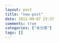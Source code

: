 ```yaml
---
layout: post
title: "new-post"
date: 2012-09-07 23:37
comments: true
categories: ["未分类"]
tags: []
---
```

## 
<h2></h2>
